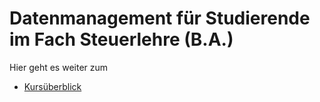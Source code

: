 # Datenmanagement für Studierende im Fach Steuerlehre (B.A.)

Hier geht es weiter zum 

* [Kursüberblick](kursueberblick.MD)

